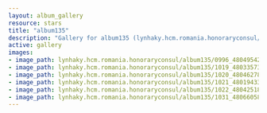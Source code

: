 ```yaml
---
layout: album_gallery
resource: stars
title: "album135"
description: "Gallery for album135 (lynhaky.hcm.romania.honoraryconsul/album135)"
active: gallery
images:
- image_path: lynhaky.hcm.romania.honoraryconsul/album135/0996_480495428_1168628884621070_8062164997196295813_n.jpg
- image_path: lynhaky.hcm.romania.honoraryconsul/album135/1019_480335732_1168616771288948_1361980884748668830_n.jpg
- image_path: lynhaky.hcm.romania.honoraryconsul/album135/1020_480462780_1168616744622284_3879455330367982704_n.jpg
- image_path: lynhaky.hcm.romania.honoraryconsul/album135/1021_480194332_1168616734622285_3687563760176759672_n.jpg
- image_path: lynhaky.hcm.romania.honoraryconsul/album135/1022_480425186_1168616554622303_5989162179798494408_n.jpg
- image_path: lynhaky.hcm.romania.honoraryconsul/album135/1031_480660582_1168566601293965_64262258020930567_n.jpg
---
```

